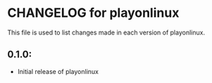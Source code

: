 # CHANGELOG for playonlinux

This file is used to list changes made in each version of playonlinux.

## 0.1.0:

* Initial release of playonlinux
